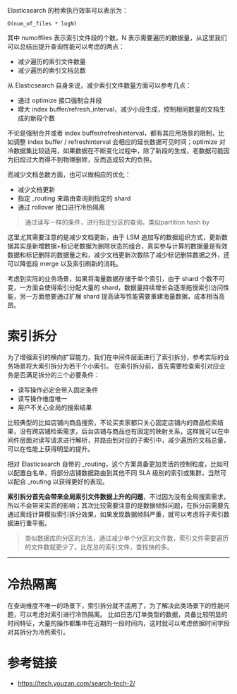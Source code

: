 
Elasticsearch 的检索执行效率可以表示为：

`O(num_of_files * logN)`

其中 numoffiles 表示索引文件段的个数，N 表示需要遍历的数据量，从这里我们可以总结出提升查询性能可以考虑的两点：

- 减少遍历的索引文件数量
- 减少遍历的索引文档总数

从 Elasticsearch 自身来说，减少索引文件数量方面可以参考几点：

- 通过 optimize 接口强制合并段
- 增大 index buffer/refresh_interval，减少小段生成，控制相同数量的文档生成的新段个数

不论是强制合并或者 index buffer/refreshinterval，都有其应用场景的限制，比如调整 index buffer / refreshinterval 会相应的延长数据可见时间；optimize 对冷数据集比较适用，如果数据在不断变化过程中，除了新段的生成，老数据可能因为旧段过大而得不到物理删除，反而造成较大的负担。

而减少文档总数方面，也可以做相应的优化：

- 减少文档更新
- 指定 _routing 来路由查询到指定的 shard
- 通过 rollover 接口进行冷热隔离

> 通过读写一样的条件，进行指定分区的查询。类似partition hash by 

这里尤其需要注意的是减少文档更新，由于 LSM 追加写的数据组织方式，更新数据其实是新增数据+标记老数据为删除状态的组合，真实参与计算的数据量是有效数据和标记删除的数据量之和，减少文档更新次数除了减少标记删除数据之外，还可以降低段 merge 以及索引刷新的消耗。

考虑到实际的业务场景，如果将海量数据存储于单个索引，由于 shard 个数不可变，一方面会使得索引分配大量的 shard，数据量持续增长会逐渐拖慢索引访问性能，另一方面想要通过扩展 shard 提高读写性能需要重建海量数据，成本相当高昂。

# 索引拆分
为了增强索引的横向扩容能力，我们在中间件层面进行了索引拆分，参考实际的业务场景将大索引拆分为若干个小索引。 在索引拆分前，首先需要检查索引对应业务是否满足拆分的三个必要条件：

- 读写操作必定会带入固定条件
- 读写操作维度唯一
- 用户不关心全局的搜索结果

比较典型的比如店铺内商品搜索，不论买卖家都只关心固定店铺内的商品检索结果，没有跨店铺检索需求，后台店铺与商品也有固定的映射关系，这样就可以在中间件层面对读写请求进行解析，并路由到对应的子索引中，减少遍历的文档总量，可以在性能上获得明显的提升。


相对 Elasticsearch 自带的 _routing，这个方案具备更加灵活的控制粒度，比如可以配置白名单，将部分店铺数据路由到其他不同 SLA 级别的索引或集群，当然可以配合 _routing 以获得更好的表现。

**索引拆分首先会带来全局索引文件数据上升的问题**，不过因为没有全局搜索需求，所以不会带来实质的影响；其次比较需要注意的是数据倾斜问题，在拆分前需要先通过离线计算模拟索引拆分效果，如果发现数据倾斜严重，就可以考虑将子索引数据进行重平衡。

> 类似数据库的分区的方法，通过减少单个分区的文件数，索引文件需要遍历的文件数就更少了。比在总的索引文件，查找快的多。

---

# 冷热隔离
在查询维度不唯一的场景下，索引拆分就不适用了，为了解决此类场景下的性能问题，可以考虑对索引进行冷热隔离。 比如日志/订单类型的数据，具备比较明显的时间特征，大量的操作都集中在近期的一段时间内，这时就可以考虑依据时间字段对其拆分为冷热索引。

# 参考链接

- https://tech.youzan.com/search-tech-2/

